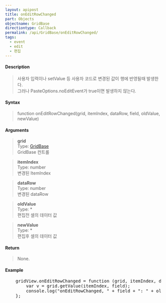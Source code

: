 ```yaml
---
layout: apipost
title: onEditRowChanged
part: Objects
objectname: GridBase
directiontype: Callback
permalink: /api/GridBase/onEditRowChanged/
tags:
  - event
  - edit
  - 편집
---
```



#### Description

> 사용자 입력이나 setValue 등 사용자 코드로 변경된 값이 행에 반영될때 발생한다.  
> 그러나 PasteOptions.noEditEvent가 true이면 발생하지 않는다.  

#### Syntax

> function onEditRowChanged(grid, itemIndex, dataRow, field, oldValue, newValue)   

#### Arguments

> **grid**  
> Type: [GridBase](/api/GridBase/)  
> GridBase 컨트롤  

> **itemIndex**  
> Type:  number  
> 변경된 ItemIndex  

> **dataRow**  
> Type:  number  
> 변경된 dataRow  

> **oldValue**  
> Type: *  
> 편집전 셀의 데이터 값  

> **newValue**  
> Type: *  
> 편집후 셀의 데이터 값  

#### Return

> None.

#### Example

<pre class="prettyprint">
    gridView.onEditRowChanged = function (grid, itemIndex, dataRow, field, oldValue, newValue) {
        var v = grid.getValue(itemIndex, field);
        console.log("onEditRowChanged, " + field + ": " + oldValue + " => " + newValue);  
    };
</pre>

